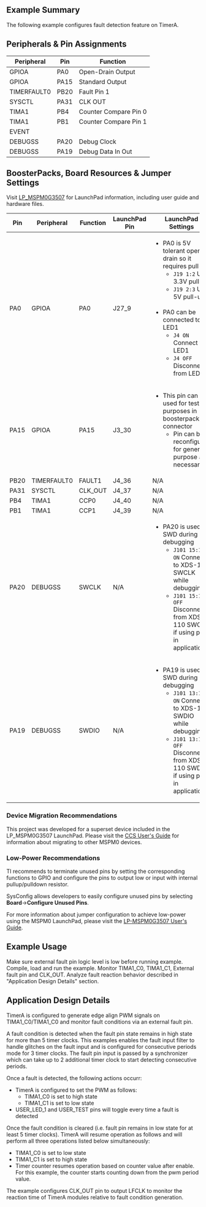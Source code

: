 ## Example Summary

The following example configures fault detection feature on TimerA.

## Peripherals & Pin Assignments

| Peripheral | Pin | Function |
| --- | --- | --- |
| GPIOA | PA0 | Open-Drain Output |
| GPIOA | PA15 | Standard Output |
| TIMERFAULT0 | PB20 | Fault Pin 1 |
| SYSCTL | PA31 | CLK OUT |
| TIMA1 | PB4 | Counter Compare Pin 0 |
| TIMA1 | PB1 | Counter Compare Pin 1 |
| EVENT |  |  |
| DEBUGSS | PA20 | Debug Clock |
| DEBUGSS | PA19 | Debug Data In Out |

## BoosterPacks, Board Resources & Jumper Settings

Visit [LP_MSPM0G3507](https://www.ti.com/tool/LP-MSPM0G3507) for LaunchPad information, including user guide and hardware files.

| Pin | Peripheral | Function | LaunchPad Pin | LaunchPad Settings |
| --- | --- | --- | --- | --- |
| PA0 | GPIOA | PA0 | J27_9 | <ul><li>PA0 is 5V tolerant open-drain so it requires pull-up<br><ul><li>`J19 1:2` Use 3.3V pull-up<br><li>`J19 2:3` Use 5V pull-up</ul><br><li>PA0 can be connected to LED1<br><ul><li>`J4 ON` Connect to LED1<br><li>`J4 OFF` Disconnect from LED1</ul></ul> |
| PA15 | GPIOA | PA15 | J3_30 | <ul><li>This pin can be used for testing purposes in boosterpack connector<ul><li>Pin can be reconfigured for general purpose as necessary</ul></ul> |
| PB20 | TIMERFAULT0 | FAULT1 | J4_36 | N/A |
| PA31 | SYSCTL | CLK_OUT | J4_37 | N/A |
| PB4 | TIMA1 | CCP0 | J4_40 | N/A |
| PB1 | TIMA1 | CCP1 | J4_39 | N/A |
| PA20 | DEBUGSS | SWCLK | N/A | <ul><li>PA20 is used by SWD during debugging<br><ul><li>`J101 15:16 ON` Connect to XDS-110 SWCLK while debugging<br><li>`J101 15:16 OFF` Disconnect from XDS-110 SWCLK if using pin in application</ul></ul> |
| PA19 | DEBUGSS | SWDIO | N/A | <ul><li>PA19 is used by SWD during debugging<br><ul><li>`J101 13:14 ON` Connect to XDS-110 SWDIO while debugging<br><li>`J101 13:14 OFF` Disconnect from XDS-110 SWDIO if using pin in application</ul></ul> |

### Device Migration Recommendations
This project was developed for a superset device included in the LP_MSPM0G3507 LaunchPad. Please
visit the [CCS User's Guide](https://software-dl.ti.com/msp430/esd/MSPM0-SDK/latest/docs/english/tools/ccs_ide_guide/doc_guide/doc_guide-srcs/ccs_ide_guide.html#sysconfig-project-migration)
for information about migrating to other MSPM0 devices.

### Low-Power Recommendations
TI recommends to terminate unused pins by setting the corresponding functions to
GPIO and configure the pins to output low or input with internal
pullup/pulldown resistor.

SysConfig allows developers to easily configure unused pins by selecting **Board**→**Configure Unused Pins**.

For more information about jumper configuration to achieve low-power using the
MSPM0 LaunchPad, please visit the [LP-MSPM0G3507 User's Guide](https://www.ti.com/lit/slau873).

## Example Usage
Make sure external fault pin logic level is low before running example. Compile,
load and run the example. Monitor TIMA1_C0, TIMA1_C1, External fault pin and
CLK_OUT. Analyze fault reaction behavior described in "Application Design
Details" section.

## Application Design Details
TimerA is configured to generate edge align PWM signals on TIMA1_C0/TIMA1_C0 and
monitor fault conditions via an external fault pin.

A fault condition is detected when the fault pin state remains in high state for
more than 5 timer clocks. This examples enables the fault input filter to handle
glitches on the fault input and is configured for consecutive periods mode for
3 timer clocks. The fault pin input is passed by a synchronizer which can take
up to 2 additional timer clock to start detecting consecutive periods.

Once a fault is detected, the following actions occurr:

- TimerA is configured to set the PWM as follows:
    - TIMA1_C0 is set to high state
    - TIMA1_C1 is set to low state
- USER_LED_1 and USER_TEST pins will toggle every time a fault is detected


Once the fault condition is cleared (i.e. fault pin remains in low state for at
least 5 timer clocks). TimerA will resume operation as follows and will perform
all three operations listed below simultaneously:

- TIMA1_C0 is set to low state
- TIMA1_C1 is set to high state
- Timer counter resumes operation based on counter value after enable. For
  this example, the counter starts counting down from the pwm period value.

The example configures CLK_OUT pin to output LFCLK to monitor the reaction time
of TimerA modules relative to fault condition generation.
